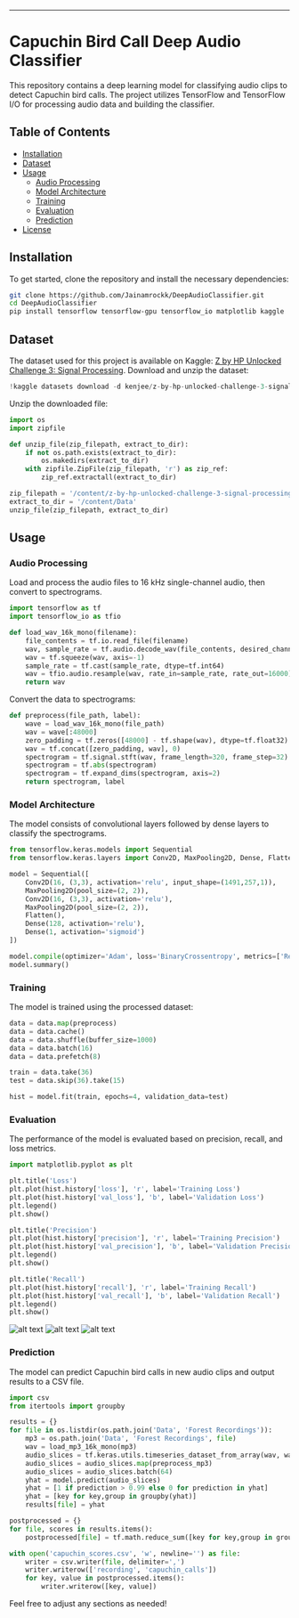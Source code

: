 
---

# Capuchin Bird Call Deep Audio Classifier

This repository contains a deep learning model for classifying audio clips to detect Capuchin bird calls. The project utilizes TensorFlow and TensorFlow I/O for processing audio data and building the classifier.

## Table of Contents

- [Installation](#installation)
- [Dataset](#dataset)
- [Usage](#usage)
  - [Audio Processing](#audio-processing)
  - [Model Architecture](#model-architecture)
  - [Training](#training)
  - [Evaluation](#evaluation)
  - [Prediction](#prediction)
- [License](#license)

## Installation

To get started, clone the repository and install the necessary dependencies:

```bash
git clone https://github.com/Jainamrockk/DeepAudioClassifier.git
cd DeepAudioClassifier
pip install tensorflow tensorflow-gpu tensorflow_io matplotlib kaggle
```

## Dataset

The dataset used for this project is available on Kaggle: [Z by HP Unlocked Challenge 3: Signal Processing](https://www.kaggle.com/datasets/kenjee/z-by-hp-unlocked-challenge-3-signal-processing). Download and unzip the dataset:

```python
!kaggle datasets download -d kenjee/z-by-hp-unlocked-challenge-3-signal-processing
```

Unzip the downloaded file:

```python
import os
import zipfile

def unzip_file(zip_filepath, extract_to_dir):
    if not os.path.exists(extract_to_dir):
        os.makedirs(extract_to_dir)
    with zipfile.ZipFile(zip_filepath, 'r') as zip_ref:
        zip_ref.extractall(extract_to_dir)

zip_filepath = '/content/z-by-hp-unlocked-challenge-3-signal-processing.zip'
extract_to_dir = '/content/Data'
unzip_file(zip_filepath, extract_to_dir)
```

## Usage

### Audio Processing

Load and process the audio files to 16 kHz single-channel audio, then convert to spectrograms.

```python
import tensorflow as tf
import tensorflow_io as tfio

def load_wav_16k_mono(filename):
    file_contents = tf.io.read_file(filename)
    wav, sample_rate = tf.audio.decode_wav(file_contents, desired_channels=1)
    wav = tf.squeeze(wav, axis=-1)
    sample_rate = tf.cast(sample_rate, dtype=tf.int64)
    wav = tfio.audio.resample(wav, rate_in=sample_rate, rate_out=16000)
    return wav
```

Convert the data to spectrograms:

```python
def preprocess(file_path, label):
    wave = load_wav_16k_mono(file_path)
    wav = wave[:48000]
    zero_padding = tf.zeros([48000] - tf.shape(wav), dtype=tf.float32)
    wav = tf.concat([zero_padding, wav], 0)
    spectrogram = tf.signal.stft(wav, frame_length=320, frame_step=32)
    spectrogram = tf.abs(spectrogram)
    spectrogram = tf.expand_dims(spectrogram, axis=2)
    return spectrogram, label
```

### Model Architecture

The model consists of convolutional layers followed by dense layers to classify the spectrograms.

```python
from tensorflow.keras.models import Sequential
from tensorflow.keras.layers import Conv2D, MaxPooling2D, Dense, Flatten

model = Sequential([
    Conv2D(16, (3,3), activation='relu', input_shape=(1491,257,1)),
    MaxPooling2D(pool_size=(2, 2)),
    Conv2D(16, (3,3), activation='relu'),
    MaxPooling2D(pool_size=(2, 2)),
    Flatten(),
    Dense(128, activation='relu'),
    Dense(1, activation='sigmoid')
])

model.compile(optimizer='Adam', loss='BinaryCrossentropy', metrics=['Recall', 'Precision'])
model.summary()
```

### Training

The model is trained using the processed dataset:

```python
data = data.map(preprocess)
data = data.cache()
data = data.shuffle(buffer_size=1000)
data = data.batch(16)
data = data.prefetch(8)

train = data.take(36)
test = data.skip(36).take(15)

hist = model.fit(train, epochs=4, validation_data=test)
```

### Evaluation

The performance of the model is evaluated based on precision, recall, and loss metrics.

```python
import matplotlib.pyplot as plt

plt.title('Loss')
plt.plot(hist.history['loss'], 'r', label='Training Loss')
plt.plot(hist.history['val_loss'], 'b', label='Validation Loss')
plt.legend()
plt.show()

plt.title('Precision')
plt.plot(hist.history['precision'], 'r', label='Training Precision')
plt.plot(hist.history['val_precision'], 'b', label='Validation Precision')
plt.legend()
plt.show()

plt.title('Recall')
plt.plot(hist.history['recall'], 'r', label='Training Recall')
plt.plot(hist.history['val_recall'], 'b', label='Validation Recall')
plt.legend()
plt.show()
```
![alt text](https://github.com/Jainamrockk/DeepAudioClassifier/blob/main/Images/Loss.png)
![alt text](https://github.com/Jainamrockk/DeepAudioClassifier/blob/main/Images/Precision.png)
![alt text](https://github.com/Jainamrockk/DeepAudioClassifier/blob/main/Images/Recall.png)



### Prediction

The model can predict Capuchin bird calls in new audio clips and output results to a CSV file.

```python
import csv
from itertools import groupby

results = {}
for file in os.listdir(os.path.join('Data', 'Forest Recordings')):
    mp3 = os.path.join('Data', 'Forest Recordings', file)
    wav = load_mp3_16k_mono(mp3)
    audio_slices = tf.keras.utils.timeseries_dataset_from_array(wav, wav, sequence_length=48000, sequence_stride=48000, batch_size=1)
    audio_slices = audio_slices.map(preprocess_mp3)
    audio_slices = audio_slices.batch(64)
    yhat = model.predict(audio_slices)
    yhat = [1 if prediction > 0.99 else 0 for prediction in yhat]
    yhat = [key for key,group in groupby(yhat)]
    results[file] = yhat

postprocessed = {}
for file, scores in results.items():
    postprocessed[file] = tf.math.reduce_sum([key for key,group in groupby(scores)]).numpy()

with open('capuchin_scores.csv', 'w', newline='') as file:
    writer = csv.writer(file, delimiter=',')
    writer.writerow(['recording', 'capuchin_calls'])
    for key, value in postprocessed.items():
        writer.writerow([key, value])
```


Feel free to adjust any sections as needed!
